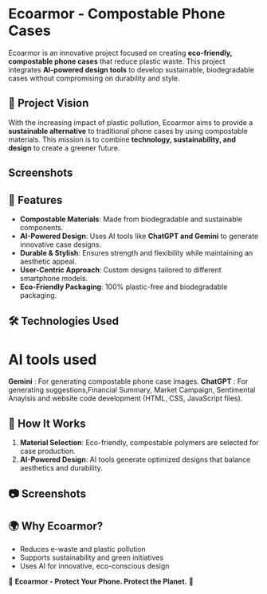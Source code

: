 # Ecoarmor - Compostable Phone Cases  

Ecoarmor is an innovative project focused on creating **eco-friendly, compostable phone cases** that reduce plastic waste. This project integrates **AI-powered design tools** to develop sustainable, biodegradable cases without compromising on durability and style.  

## 🌱 Project Vision  

With the increasing impact of plastic pollution, Ecoarmor aims to provide a **sustainable alternative** to traditional phone cases by using compostable materials. This mission is to combine **technology, sustainability, and design** to create a greener future.  

## Screenshots

## 🚀 Features  

- **Compostable Materials**: Made from biodegradable and sustainable components.  
- **AI-Powered Design**: Uses AI tools like **ChatGPT and Gemini** to generate innovative case designs.  
- **Durable & Stylish**: Ensures strength and flexibility while maintaining an aesthetic appeal.  
- **User-Centric Approach**: Custom designs tailored to different smartphone models.  
- **Eco-Friendly Packaging**: 100% plastic-free and biodegradable packaging.  

## 🛠 Technologies Used  

# AI tools used
**Gemini** : For generating compostable phone case images.
**ChatGPT** : For generating suggestions,Financial Summary, Market Campaign, Sentimental Anaylsis and website code development (HTML, CSS, JavaScript files).

## 📜 How It Works  

1. **Material Selection**: Eco-friendly, compostable polymers are selected for case production.  
2. **AI-Powered Design**: AI tools generate optimized designs that balance aesthetics and durability.  
 

## 📷 Screenshots  
  

## 🌍 Why Ecoarmor?  

- Reduces e-waste and plastic pollution  
- Supports sustainability and green initiatives  
- Uses AI for innovative, eco-conscious design  


  
🌿 **Ecoarmor - Protect Your Phone. Protect the Planet.** 🌿  
